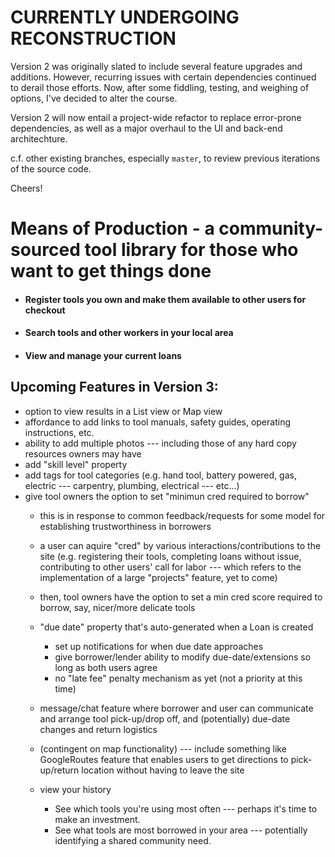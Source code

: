 # CURRENTLY UNDERGOING RECONSTRUCTION

Version 2 was originally slated to include several feature upgrades and additions. However, recurring issues with certain dependencies continued to derail those efforts. Now, after some fiddling, testing, and weighing of options, I've decided to alter the course. 

Version 2 will now entail a project-wide refactor to replace error-prone dependencies, as well as a major overhaul to the UI and back-end architechture.

c.f. other existing branches, especially `master`, to review previous iterations of the source code.

Cheers!

# Means of Production - a community-sourced tool library for those who want to get things done

- #### Register tools you own and make them available to other users for checkout 
- #### Search tools and other workers in your local area
- #### View and manage your current loans

## Upcoming Features in Version 3:
- option to view results in a List view or Map view
- affordance to add links to tool manuals, safety guides, operating instructions, etc.
- ability to add multiple photos --- including those of any hard copy resources owners may have
- add "skill level" property
- add tags for tool categories (e.g. hand tool, battery powered, gas, electric --- carpentry, plumbing, electrical --- etc...)
- give tool owners the option to set "minimun cred required to borrow"
    - this is in response to common feedback/requests for some model for establishing trustworthiness in borrowers
    - a user can aquire "cred" by various interactions/contributions to the site 
        (e.g.
            registering their tools, 
            completing loans without issue, 
            contributing to other users' call for labor --- which refers to the implementation of a large "projects" feature, yet to come) 
    - then, tool owners have the option to set a min cred score required to borrow, say, nicer/more delicate tools

    - "due date" property that's auto-generated when a Loan is created
        - set up notifications for when due date approaches
        - give borrower/lender ability to modify due-date/extensions so long as both users agree
        - no "late fee" penalty mechanism as yet (not a priority at this time)
    - message/chat feature where borrower and user can communicate and arrange tool pick-up/drop off, and (potentially) due-date changes and return logistics
    - (contingent on map functionality) --- include something like GoogleRoutes feature that enables users to get directions to pick-up/return location without having to leave the site 
    - view your history
        - See which tools you're using most often --- perhaps it's time to make an investment.
        - See what tools are most borrowed in your area --- potentially identifying a shared community need. 